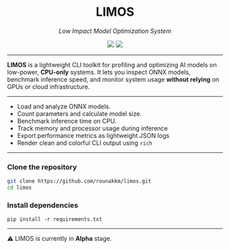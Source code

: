 <h1 align="center">LIMOS</h1>
<p align="center">
  <i>Low Impact Model Optimization System</i><br>
</p>

<p align="center">
  <img src="https://img.shields.io/badge/version-v0.1.0-blue?style=flat-square" />
  <img src="https://img.shields.io/badge/status-alpha-red?style=flat-square" />
</p>

---
**LIMOS** is a lightweight CLI toolkit for profiling and optimizing AI models on low-power, **CPU-only** systems. It lets you inspect ONNX models, benchmark inference speed, and monitor system usage **without relying** on GPUs or cloud infrastructure.

---

-  Load and analyze ONNX models.
-  Count parameters and calculate model size.
-  Benchmark inference time on CPU.
-  Track memory and processor usage during inference
-  Export performance metrics as lightweight JSON logs
-  Render clean and colorful CLI output using `rich`

---

### Clone the repository
```bash
git clone https://github.com/rounakkm/limos.git
cd limos
```
### Install dependencies
```
pip install -r requirements.txt
```
---
⚠️ LIMOS is currently in **Alpha** stage. 
